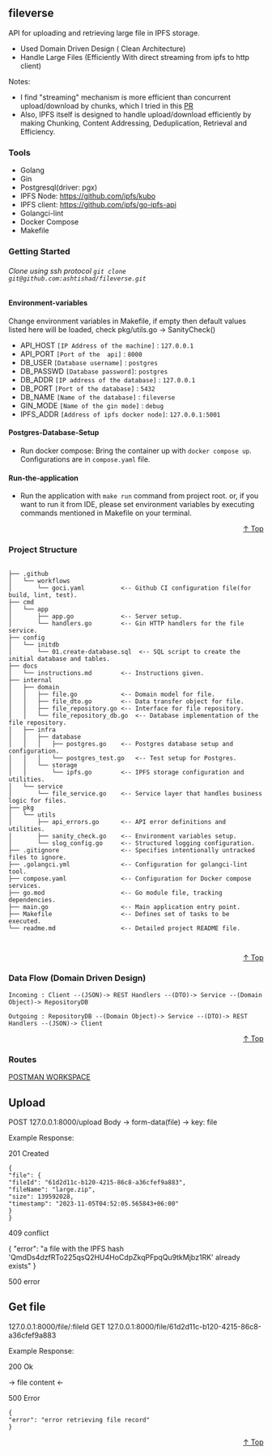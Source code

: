 ## fileverse

API for uploading and retrieving large file in IPFS storage.

* Used Domain Driven Design ( Clean Architecture)
* Handle Large Files (Efficiently With direct streaming from ipfs to http client)

Notes:
* I find "streaming" mechanism is more efficient than concurrent upload/download by chunks,
which I tried in this [PR](https://github.com/ashtishad/fileverse/pull/5)
* Also, IPFS itself is designed to handle upload/download efficiently by making Chunking, Content Addressing,
  Deduplication, Retrieval and Efficiency.

### Tools

* Golang
* Gin
* Postgresql(driver: pgx)
* IPFS Node: https://github.com/ipfs/kubo
* IPFS client: https://github.com/ipfs/go-ipfs-api
* Golangci-lint
* Docker Compose
* Makefile


<!-- GETTING STARTED -->

### Getting Started

###### Clone using ssh protocol `git clone git@github.com:ashtishad/fileverse.git`

#### Environment-variables

Change environment variables in Makefile, if empty then default values listed here will be loaded, check
pkg/utils.go -> SanityCheck()

- API_HOST      `[IP Address of the machine]` : `127.0.0.1`
- API_PORT      `[Port of the  api]` : `8000`
- DB_USER       `[Database username]` : `postgres`
- DB_PASSWD     `[Database password]`: `postgres`
- DB_ADDR       `[IP address of the database]` : `127.0.0.1`
- DB_PORT       `[Port of the database]` : `5432`
- DB_NAME       `[Name of the database]` : `fileverse`
- GIN_MODE      `[Name of the gin mode]` : `debug`
- IPFS_ADDR     `[Address of ipfs docker node]`: `127.0.0.1:5001`

#### Postgres-Database-Setup

* Run docker compose: Bring the container up with `docker compose up`. Configurations are in `compose.yaml` file.


#### Run-the-application

* Run the application with `make run` command from project root. or, if you want to run it from IDE, please set
  environment variables by executing commands mentioned in Makefile on your terminal.

<p align="right"><a href="#fileverse">↑ Top</a></p>

<!-- Project Structure -->

### Project Structure
```

├── .github                    
│   └── workflows              
│       └── goci.yaml          <-- Github CI configuration file(for build, lint, test).
├── cmd                        
│   └── app                    
│       ├── app.go             <-- Server setup.
│       └── handlers.go        <-- Gin HTTP handlers for the file service.
├── config                     
│   └── initdb                 
│       └── 01.create-database.sql  <-- SQL script to create the initial database and tables.
├── docs                       
│   └── instructions.md        <-- Instructions given.
├── internal                   
│   ├── domain                 
│   │   ├── file.go            <-- Domain model for file.
│   │   ├── file_dto.go        <-- Data transfer object for file.
│   │   ├── file_repository.go <-- Interface for file repository.
│   │   └── file_repository_db.go  <-- Database implementation of the file repository.
│   ├── infra                  
│   │   ├── database           
│   │   │   ├── postgres.go    <-- Postgres database setup and configuration.
│   │   │   └── postgres_test.go   <-- Test setup for Postgres.
│   │   └── storage           
│   │       └── ipfs.go        <-- IPFS storage configuration and utilities.
│   └── service               
│       └── file_service.go    <-- Service layer that handles business logic for files.
├── pkg                       
│   └── utils                 
│       ├── api_errors.go      <-- API error definitions and utilities.
│       ├── sanity_check.go    <-- Environment variables setup.
│       └── slog_config.go     <-- Structured logging configuration.
├── .gitignore                 <-- Specifies intentionally untracked files to ignore.
├── .golangci.yml              <-- Configuration for golangci-lint tool.
├── compose.yaml               <-- Configuration for Docker compose services.
├── go.mod                     <-- Go module file, tracking dependencies.
├── main.go                    <-- Main application entry point.
├── Makefile                   <-- Defines set of tasks to be executed.
└── readme.md                  <-- Detailed project README file.



```

<p align="right"><a href="#fileverse">↑ Top</a></p>

<!-- Data Flow (Hexagonal architecture) -->

### Data Flow (Domain Driven Design)

    Incoming : Client --(JSON)-> REST Handlers --(DTO)-> Service --(Domain Object)-> RepositoryDB

    Outgoing : RepositoryDB --(Domain Object)-> Service --(DTO)-> REST Handlers --(JSON)-> Client

<p align="right"><a href="#fileverse">↑ Top</a></p>

### Routes

[POSTMAN WORKSPACE](https://www.postman.com/altimetry-cosmonaut-1609324/workspace/fileverse)

## Upload

POST 127.0.0.1:8000/upload
Body -> form-data(file) -> key: file

Example Response:

201 Created
```
{
"file": {
"fileId": "61d2d11c-b120-4215-86c8-a36cfef9a883",
"fileName": "large.zip",
"size": 139592028,
"timestamp": "2023-11-05T04:52:05.565843+06:00"
}
}
```

409 conflict

{
"error": "a file with the IPFS hash 'QmdDs4dzfRTo225qsQ2HU4HoCdpZkqPFpqQu9tkMjbz1RK' already exists"
}

500 error


## Get file

127.0.0.1:8000/file/:fileId
GET 127.0.0.1:8000/file/61d2d11c-b120-4215-86c8-a36cfef9a883

Example Response:

200 Ok

-> file content <-


500 Error
```
{
"error": "error retrieving file record"
}
```

<p align="right"><a href="#fileverse">↑ Top</a></p>
